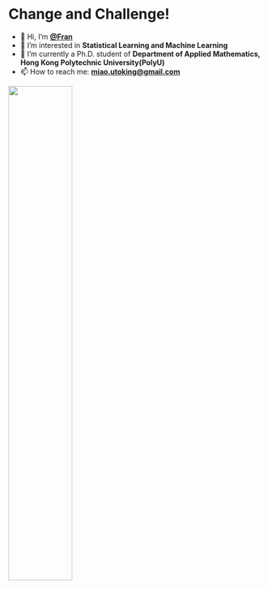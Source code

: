# Change and Challenge!
- 👋 Hi, I’m **[@Fran](https://github.com/fran-miao)**
- 👀 I’m interested in **Statistical Learning and Machine Learning**
- 🌱 I’m currently a Ph.D. student of **Department of Applied Mathematics, Hong Kong Polytechnic University(PolyU)**
- 📫 How to reach me: **miao.utoking@gmail.com**

[<img align="left" width="50%" src="https://github-readme-stats.vercel.app/api?username=fran-miao&show_icons=true&&theme=dark">](https://github.com/utoking?template=classic)
<!---
UtoKing/UtoKing is a ✨ special ✨ repository because its `README.md` (this file) appears on your GitHub profile.
You can click the Preview link to take a look at your changes.
--->
